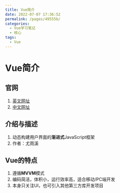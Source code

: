 ```yaml
---
title: Vue简介
date: 2022-07-07 17:36:52
permalink: /pages/49555b/
categories:
  - Vue学习笔记
  - 核心
tags:
  - Vue
---
```

# Vue简介
## 官网

1. [英文网址](https://vuejs.org)
2. [中文网址](https://cn.vuejs.org)

## 介绍与描述

1. 动态构建用户界面的**渐进式**JavaScript框架
2. 作者：尤雨溪

## Vue的特点

1. 遵循**MVVM**模式
2. 编码简洁，体积小，运行效率高，适合移动/PC端开发
3. 本身只关注UI，也可引入其他第三方库开发项目
